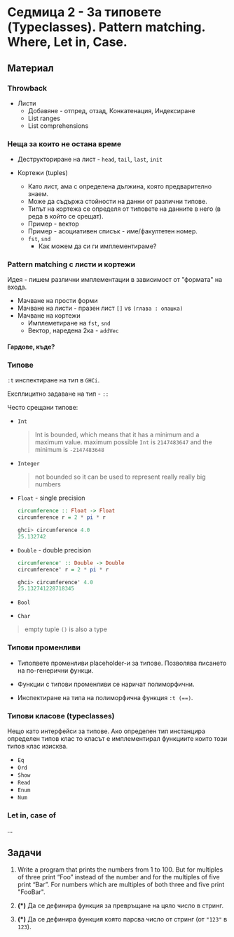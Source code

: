 # Седмица 2 - За типовете (Typeclasses). Pattern matching. Where, Let in, Case.

## Материал

### Throwback

- Листи
  - Добавяне - отпред, отзад, Конкатенация, Индексиране
  - List ranges
  - List comprehensions

### Неща за които не остана време

- Деструкториране на лист - `head`, `tail`, `last`, `init`

- Кортежи (tuples)
  - Като лист, ама с определена дължина, която предварително знаем.
  - Може да съдържа стойности на данни от различни типове.
  - Типът на кортежа се определя от типовете на данните в него (в реда в който се срещат).
  - Пример - вектор
  - Пример - асоциативен списък - име/факултетен номер.
  - `fst`, `snd`
    - Как можем да си ги имплементираме?

### Pattern matching с листи и кортежи

Идея - пишем различни имплементации в зависимост от "формата" на входа.

- Мачване на прости форми
- Мачване на листи - празен лист `[]` vs `(глава : опашка)`
- Мачване на кортежи
  - Имплеметиране на `fst`, `snd`
  - Вектор, наредена 2ка - `addVec`

#### Гардове, къде?

### Типове

`:t` инспектиране на тип в `GHCi`.

Експлицитно задаване на тип - `::`

Често срещани типове:

- `Int`
  > Int is bounded, which means that it has a minimum and a maximum value.
  > maximum possible `Int` is `2147483647` and the minimum is `-2147483648`
- `Integer`
  > not bounded so it can be used to represent really really big numbers
- `Float` - single precision

  ```hs
  circumference :: Float -> Float
  circumference r = 2 * pi * r

  ghci> circumference 4.0
  25.132742
  ```

- `Double` - double precision

  ```hs
  circumference' :: Double -> Double
  circumference' r = 2 * pi * r

  ghci> circumference' 4.0
  25.132741228718345
  ```

- `Bool`
- `Char`

> empty tuple `()` is also a type

### Типови променливи

- Типопвете променливи placeholder-и за типове. Позволява писането на по-генерични функци.

- Функции с типови променливи се наричат полиморфични.

- Инспектиране на типа на полиморфична функция `:t (==)`.

### Типови класове (typeclasses)

Нещо като интерфейси за типове. Ако определен тип инстанцира определен типов клас
то класът е имплементирал функциите които този типов клас изисква.

- `Eq`
- `Ord`
- `Show`
- `Read`
- `Enum`
- `Num`

### Let in, case of

...

## Задачи

1. Write a program that prints the numbers from 1 to 100. But for multiples of three print “Foo” instead of the number and for the multiples of five print “Bar”. For numbers which are multiples of both three and five print "FooBar".

2. **(\*)** Да се дефинира функция за превръщане на цяло число в стринг.
3. **(\*)** Да се дефинира функция която парсва число от стринг (от `"123"` в `123`).
